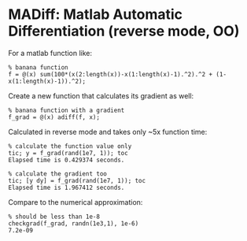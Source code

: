 # MADiff: Matlab Automatic Differentiation (reverse mode, OO)

For a matlab function like: 

    % banana function
    f = @(x) sum(100*(x(2:length(x))-x(1:length(x)-1).^2).^2 + (1-x(1:length(x)-1)).^2);

Create a new function that calculates its gradient as well:

    % banana function with a gradient
    f_grad = @(x) adiff(f, x);

Calculated in reverse mode and takes only ~5x function time:

    % calculate the function value only
    tic; y = f_grad(rand(1e7, 1)); toc
    Elapsed time is 0.429374 seconds.
    
    % calculate the gradient too
    tic; [y dy] = f_grad(rand(1e7, 1)); toc
    Elapsed time is 1.967412 seconds.

Compare to the numerical approximation:

    % should be less than 1e-8
    checkgrad(f_grad, randn(1e3,1), 1e-6)
    7.2e-09